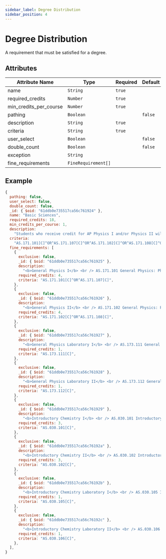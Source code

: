 ```yaml
---
sidebar_label: Degree Distribution
sidebar_position: 4
---
```


# Degree Distribution

A requirement that must be satisfied for a degree.

## Attributes

| Attribute Name         | Type                | Required | Default | Ref | Comments |
| ---------------------- | ------------------- | -------- | ------- | --- | -------- |
| name                   | `String`            | `true`   |         |     |          |
| required_credits       | `Number`            | `true`   |         |     |          |
| min_credits_per_course | `Number`            | `true`   |         |     |          |
| pathing                | `Boolean`           |          | `false` |     |          |
| description            | `String`            | `true`   |         |     |          |
| criteria               | `String`            | `true`   |         |     |          |
| user_select            | `Boolean`           |          | `false` |     |          |
| double_count           | `Boolean`           |          | `false` |     |          |
| exception              | `String`            |          |         |     |          |
| fine_requirements      | `FineRequirement[]` |          |         |     |          |

## Example

```js
{
  pathing: false,
  user_select: false,
  double_count: false,
  _id: { $oid: "61ddb0e735517ca56c761924" },
  name: "Basic Sciences",
  required_credits: 18,
  min_credits_per_course: 1,
  description:
    "Students who receive credit for AP Physics I and/or Physics II will receive a waiver for the laboratory course. This will reduce the required number of credits for Basic Sciences by 1 or 2 credits. Students are still required to complete at least 129 total credits for the degree.",
  criteria:
    "AS.171.101[C]^OR^AS.171.107[C]^OR^AS.171.102[C]^OR^AS.171.108[C]^OR^AS.173.111[C]^OR^AS.173.112[C]^OR^AS.030.101[C]^OR^AS.030.102[C]^OR^AS.030.105[C]^OR^AS.030.106[C]",
  fine_requirements: [
    {
      exclusive: false,
      _id: { $oid: "61ddb0e735517ca56c761925" },
      description:
        "<b>General Physics I</b> <br /> AS.171.101 General Physics: Physical Science Majors I <br /> <i>OR</i> <br /> AS.171.107 General Physics for Physical Sciences Majors I (AL)",
      required_credits: 4,
      criteria: "AS.171.101[C]^OR^AS.171.107[C]",
    },
    {
      exclusive: false,
      _id: { $oid: "61ddb0e735517ca56c761926" },
      description:
        "<b>General Physics II</b> <br /> AS.171.102 General Physics: Physical Science Majors II <br /> <i>OR</i> <br /> AS.171.108 General Physics for Physical Sciences Majors II (AL)",
      required_credits: 4,
      criteria: "AS.171.102[C]^OR^AS.171.108[C]",
    },
    {
      exclusive: false,
      _id: { $oid: "61ddb0e735517ca56c761927" },
      description:
        "<b>General Physics Laboratory I</b> <br /> AS.173.111 General Physics Laboratory I",
      required_credits: 1,
      criteria: "AS.173.111[C]",
    },
    {
      exclusive: false,
      _id: { $oid: "61ddb0e735517ca56c761928" },
      description:
        "<b>General Physics Laboratory II</b> <br /> AS.173.112 General Physics Laboratory II",
      required_credits: 1,
      criteria: "AS.173.112[C]",
    },
    {
      exclusive: false,
      _id: { $oid: "61ddb0e735517ca56c761929" },
      description:
        "<b>Introductory Chemistry I</b> <br /> AS.030.101 Introductory Chemistry I",
      required_credits: 3,
      criteria: "AS.030.101[C]",
    },
    {
      exclusive: false,
      _id: { $oid: "61ddb0e735517ca56c76192a" },
      description:
        "<b>Introductory Chemistry II</b> <br /> AS.030.102 Introductory Chemistry II",
      required_credits: 3,
      criteria: "AS.030.102[C]",
    },
    {
      exclusive: false,
      _id: { $oid: "61ddb0e735517ca56c76192b" },
      description:
        "<b>Introductory Chemistry Laboratory I</b> <br /> AS.030.105 Introductory Chemistry Laboratory I",
      required_credits: 1,
      criteria: "AS.030.105[C]",
    },
    {
      exclusive: false,
      _id: { $oid: "61ddb0e735517ca56c76192c" },
      description:
        "<b>Introductory Chemistry Laboratory II</b> <br /> AS.030.106 Introductory Chemistry Laboratory II",
      required_credits: 1,
      criteria: "AS.030.106[C]",
    },
  ],
}
```
